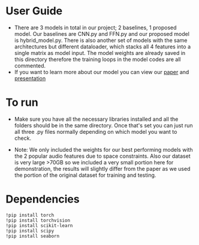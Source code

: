 # User Guide

- There are 3 models in total in our project; 2 baselines, 1 proposed model. Our baselines are CNN.py and FFN.py and our proposed model is hybrid_model.py. There is also another set of models with the same architectures but different dataloader, which stacks all 4 features into a single matrix as model input. The model weights are already saved in this directory therefore the training loops in the model codes are all commented.
- If you want to learn more about our model you can view our [paper](https://github.com/RabiaGondur/deepfake_audio_classification/blob/main/Final_Paper.pdf) and [presentation](https://github.com/RabiaGondur/deepfake_audio_classification/blob/main/DL_Presentation.pdf)

# To run
- Make sure you have all the necessary libraries installed and all the folders should be in the same directory. Once that's set you can just run all three .py files normally depending on which model you want to check.

- Note: We only included the weights for our best performing models with the 2 popular audio features due to space constraints. Also our dataset is very large >70GB so we included a very small portion here for demonstration, the results will slightly differ from the paper as we used the portion of the original dataset for training and testing.

# Dependencies
```
!pip install torch
!pip install torchvision
!pip install scikit-learn
!pip install scipy
!pip install seaborn
```
